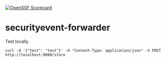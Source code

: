 [![OpenSSF Scorecard](https://api.securityscorecards.dev/projects/github.com/pettermk/securityevent-forwarder/badge)](https://api.securityscorecards.dev/projects/github.com/pettermk/securityevent-forwarder)

# securityevent-forwarder

Test locally

```
curl -d '{"test": "test"}' -H "Content-Type: application/json" -X POST http://localhost:8080/store
```
